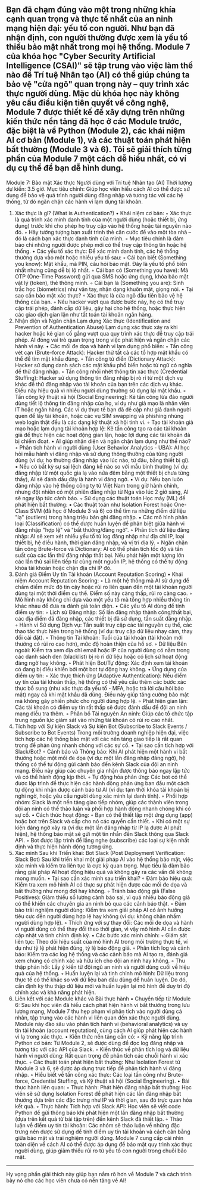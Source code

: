 Bạn đã chạm đúng vào một trong những khía cạnh quan trọng và thực tế nhất của an ninh mạng hiện đại: yếu tố con người. Như bạn đã nhận định, con người thường được xem là yếu tố thiếu bảo mật nhất trong mọi hệ thống. Module 7 của khóa học "Cyber Security Artificial Intelligence (CSAI)" sẽ tập trung vào việc làm thế nào để Trí tuệ Nhân tạo (AI) có thể giúp chúng ta bảo vệ "cửa ngõ" quan trọng này – quy trình xác thực người dùng.
Mặc dù khóa học này không yêu cầu điều kiện tiên quyết về công nghệ, Module 7 được thiết kế để xây dựng trên những kiến thức nền tảng đã học ở các Module trước, đặc biệt là về Python (Module 2), các khái niệm AI cơ bản (Module 1), và các thuật toán phát hiện bất thường (Module 3 và 6). Tôi sẽ giải thích từng phần của Module 7 một cách dễ hiểu nhất, có ví dụ cụ thể để bạn dễ hình dung.
--------------------------------------------------------------------------------
Module 7: Bảo mật Xác thực Người dùng với Trí tuệ Nhân tạo (AI)
Thời lượng dự kiến: 3.5 giờ.
Mục tiêu chính: Giúp học viên hiểu cách AI có thể được sử dụng để bảo vệ quá trình người dùng đăng nhập và tương tác với các hệ thống, từ đó ngăn chặn các hành vi lạm dụng tài khoản.
1. Xác thực là gì? (What is Authentication?)
• Khái niệm cơ bản:
    ◦ Xác thực là quá trình xác minh danh tính của một người dùng (hoặc thiết bị, ứng dụng) trước khi cho phép họ truy cập vào hệ thống hoặc tài nguyên nào đó.
    ◦ Hãy tưởng tượng bạn xuất trình thẻ căn cước để vào một tòa nhà – đó là cách bạn xác thực danh tính của mình.
    ◦ Mục tiêu chính là đảm bảo chỉ những người được phép mới có thể truy cập thông tin hoặc hệ thống.
• Các yếu tố xác thực: Để xác minh danh tính, các hệ thống thường dựa vào một hoặc nhiều yếu tố sau:
    ◦ Cái bạn biết (Something you know): Mật khẩu, mã PIN, câu hỏi bảo mật. Đây là yếu tố phổ biến nhất nhưng cũng dễ bị lộ nhất.
    ◦ Cái bạn có (Something you have): Mã OTP (One-Time Password) gửi qua SMS hoặc ứng dụng, khóa bảo mật vật lý (token), thẻ thông minh.
    ◦ Cái bạn là (Something you are): Sinh trắc học (biometrics) như vân tay, nhận dạng khuôn mặt, giọng nói.
• Tại sao cần bảo mật xác thực?
    ◦ Xác thực là cửa ngõ đầu tiên bảo vệ hệ thống của bạn.
    ◦ Nếu hacker vượt qua được bước này, họ có thể truy cập trái phép, đánh cắp dữ liệu, gây hại cho hệ thống, hoặc thực hiện các giao dịch gian lận như tất toán tài khoản ngân hàng.
2. Nhận diện và Ngăn chặn Lạm dụng Xác thực (Identification and Prevention of Authentication Abuse)
Lạm dụng xác thực xảy ra khi hacker hoặc kẻ gian cố gắng vượt qua quy trình xác thực để truy cập trái phép. AI đóng vai trò quan trọng trong việc phát hiện và ngăn chặn các hành vi này.
• Các mối đe dọa và hành vi lạm dụng phổ biến:
    ◦ Tấn công vét cạn (Brute-force Attack): Hacker thử tất cả các tổ hợp mật khẩu có thể để tìm mật khẩu đúng.
    ◦ Tấn công từ điển (Dictionary Attack): Hacker sử dụng danh sách các mật khẩu phổ biến hoặc từ ngữ có nghĩa để thử đăng nhập.
    ◦ Tấn công nhồi nhét thông tin xác thực (Credential Stuffing): Hacker sử dụng thông tin đăng nhập bị rò rỉ từ một dịch vụ khác để thử đăng nhập vào tài khoản của bạn trên các dịch vụ khác. Điều này hiệu quả vì nhiều người dùng thường sử dụng lại mật khẩu.
    ◦ Tấn công kỹ thuật xã hội (Social Engineering): Kẻ tấn công lừa đảo người dùng tiết lộ thông tin đăng nhập của họ, ví dụ như giả mạo là nhân viên IT hoặc ngân hàng. Các ví dụ thực tế bạn đã đề cập như giả danh người quen để lấy tài khoản, hoặc các vụ SIM swapping và phishing nhúng web login thật đều là các dạng kỹ thuật xã hội tinh vi.
    ◦ Tạo tài khoản giả mạo hoặc lạm dụng tài khoản hợp lệ: Kẻ tấn công tạo ra các tài khoản giả để thực hiện các hoạt động gian lận, hoặc lợi dụng các tài khoản đã bị chiếm đoạt.
• AI giúp nhận diện và ngăn chặn lạm dụng như thế nào?
    ◦ Phân tích hành vi người dùng (User Behavior Analytics - UBA): AI học hỏi mẫu hành vi đăng nhập và sử dụng thông thường của từng người dùng (ví dụ: họ thường đăng nhập vào lúc nào, từ đâu, bằng thiết bị gì).
        ▪ Nếu có bất kỳ sự sai lệch đáng kể nào so với mẫu bình thường (ví dụ: đăng nhập từ một quốc gia lạ vào nửa đêm bằng một thiết bị chưa từng thấy), AI sẽ đánh dấu đây là hành vi đáng ngờ.
        ▪ Ví dụ: Nếu bạn luôn đăng nhập vào hệ thống công ty từ Việt Nam trong giờ hành chính, nhưng đột nhiên có một phiên đăng nhập từ Nga vào lúc 2 giờ sáng, AI sẽ ngay lập tức cảnh báo.
    ◦ Sử dụng các thuật toán Học máy (ML) để phát hiện bất thường:
        ▪ Các thuật toán như Isolation Forest hoặc One-Class SVM (đã học ở Module 3 và 6) có thể tìm ra những điểm dữ liệu "lạ" (outliers) trong hàng triệu bản ghi đăng nhập.
        ▪ Các mô hình phân loại (Classification) có thể được huấn luyện để phân biệt giữa hành vi đăng nhập "hợp lệ" và "bất thường/đáng ngờ".
    ◦ Phân tích dữ liệu đăng nhập: AI sẽ xem xét nhiều yếu tố từ log đăng nhập như địa chỉ IP, loại thiết bị, hệ điều hành, thời gian đăng nhập, và vị trí địa lý.
    ◦ Ngăn chặn tấn công Brute-force và Dictionary: AI có thể phân tích tốc độ và tần suất của các lần thử đăng nhập thất bại. Nếu phát hiện một lượng lớn các lần thử sai liên tiếp từ cùng một nguồn IP, hệ thống có thể tự động khóa tài khoản hoặc chặn địa chỉ IP đó.
3. Đánh giá Điểm Uy tín Tài khoản (Account Reputation Scoring)
• Khái niệm Account Reputation Scoring:
    ◦ Là một hệ thống mà AI sử dụng để chấm điểm mức độ tin cậy hoặc rủi ro liên quan đến một tài khoản người dùng tại một thời điểm cụ thể. Điểm số này càng thấp, rủi ro càng cao.
    ◦ Mô hình này không chỉ dựa vào một yếu tố mà tổng hợp nhiều thông tin khác nhau để đưa ra đánh giá toàn diện.
• Các yếu tố AI dùng để tính điểm uy tín:
    ◦ Lịch sử Đăng nhập: Số lần đăng nhập thành công/thất bại, các địa điểm đã đăng nhập, các thiết bị đã sử dụng, tần suất đăng nhập.
    ◦ Hành vi Sử dụng Dịch vụ: Tần suất truy cập các tài nguyên cụ thể, các thao tác thực hiện trong hệ thống (ví dụ: truy cập dữ liệu nhạy cảm, thay đổi cài đặt).
    ◦ Thông tin Tài khoản: Tuổi của tài khoản (tài khoản mới thường có rủi ro cao hơn), mức độ hoàn thiện của hồ sơ.
    ◦ Dữ liệu Bên ngoài: Kiểm tra xem địa chỉ email hoặc IP của người dùng có nằm trong các danh sách đen (blacklist) bị rò rỉ dữ liệu hoặc có lịch sử hoạt động đáng ngờ hay không.
    ◦ Phát hiện Bot/Tự động: Xác định xem tài khoản có đang bị điều khiển bởi một bot tự động hay không.
• Ứng dụng của điểm uy tín:
    ◦ Xác thực thích ứng (Adaptive Authentication): Nếu điểm uy tín của tài khoản thấp, hệ thống có thể yêu cầu thêm các bước xác thực bổ sung (như xác thực đa yếu tố - MFA, hoặc trả lời câu hỏi bảo mật) ngay cả khi mật khẩu đã đúng. Điều này giúp tăng cường bảo mật mà không gây phiền phức cho người dùng hợp lệ.
    ◦ Phát hiện gian lận: Các tài khoản có điểm uy tín rất thấp sẽ được đánh dấu để đội an ninh mạng điều tra thêm.
    ◦ Phân bổ Tài nguyên An ninh: Giúp các tổ chức tập trung nguồn lực giám sát vào những tài khoản có rủi ro cao nhất.
4. Tích hợp với Sự kiện Slack và Sự kiện Bot (Subscribe to Slack Events / Subscribe to Bot Events)
Trong môi trường doanh nghiệp hiện đại, việc tích hợp các hệ thống bảo mật với các nền tảng giao tiếp là rất quan trọng để phản ứng nhanh chóng với các sự cố.
• Tại sao cần tích hợp với Slack/Bot?
    ◦ Cảnh báo và Thông báo: Khi AI phát hiện một hành vi bất thường hoặc một mối đe dọa (ví dụ: một lần đăng nhập đáng ngờ), hệ thống có thể tự động gửi cảnh báo đến kênh Slack của đội an ninh mạng. Điều này giúp các chuyên gia nhận được thông báo ngay lập tức và có thể hành động kịp thời.
    ◦ Tự động hóa phản ứng: Các bot có thể được lập trình để thực hiện các hành động phản ứng ban đầu một cách tự động khi nhận được cảnh báo từ AI (ví dụ: tạm thời khóa tài khoản bị nghi ngờ, hoặc yêu cầu người dùng xác minh lại danh tính).
    ◦ Phối hợp nhóm: Slack là một nền tảng giao tiếp nhóm, giúp các thành viên trong đội an ninh có thể thảo luận và phối hợp hành động nhanh chóng khi có sự cố.
• Cách thức hoạt động:
    ◦ Bạn có thể thiết lập một ứng dụng (app) hoặc bot trên Slack và cấp cho nó các quyền cần thiết.
    ◦ Khi có một sự kiện đáng ngờ xảy ra (ví dụ: một lần đăng nhập từ IP lạ được AI phát hiện), hệ thống bảo mật sẽ gửi một tin nhắn đến Slack thông qua Slack API.
    ◦ Bot được lập trình để lắng nghe (subscribe) các loại sự kiện nhất định và thực hiện hành động tương ứng.
5. Xác minh Sau khi Triển khai: Bot Slack (Post Deployment Verification: Slack Bot)
Sau khi triển khai một giải pháp AI vào hệ thống bảo mật, việc xác minh và kiểm tra liên tục là cực kỳ quan trọng. Mục tiêu là đảm bảo rằng giải pháp AI hoạt động hiệu quả và không gây ra các vấn đề không mong muốn.
• Tại sao cần xác minh sau triển khai?
    ◦ Đảm bảo hiệu quả: Kiểm tra xem mô hình AI có thực sự phát hiện được các mối đe dọa và bất thường như mong đợi hay không.
    ◦ Tránh báo động giả (False Positives): Giảm thiểu số lượng cảnh báo sai, vì quá nhiều báo động giả có thể khiến các chuyên gia an ninh bỏ qua các cảnh báo thật.
    ◦ Đảm bảo trải nghiệm người dùng: Kiểm tra xem giải pháp AI có ảnh hưởng tiêu cực đến người dùng hợp lệ hay không (ví dụ: không chặn nhầm người dùng hợp lệ).
    ◦ Thích ứng với sự thay đổi: Các mối đe dọa và hành vi người dùng có thể thay đổi theo thời gian, vì vậy mô hình AI cần được cập nhật và tinh chỉnh định kỳ.
• Các bước xác minh chính:
    ◦ Giám sát liên tục: Theo dõi hiệu suất của mô hình AI trong môi trường thực tế, ví dụ như tỷ lệ phát hiện đúng, tỷ lệ báo động giả.
    ◦ Phân tích log và cảnh báo: Kiểm tra các log hệ thống và các cảnh báo mà AI tạo ra, đánh giá xem chúng có chính xác và hữu ích cho đội an ninh hay không.
    ◦ Thu thập phản hồi: Lấy ý kiến từ đội ngũ an ninh và người dùng cuối về hiệu quả của hệ thống.
    ◦ Huấn luyện lại và tinh chỉnh mô hình: Dữ liệu trong thực tế có thể khác so với dữ liệu ban đầu dùng để huấn luyện. Do đó, cần định kỳ thu thập dữ liệu mới và huấn luyện lại mô hình để duy trì độ chính xác và khả năng phát hiện.
6. Liên kết với các Module khác và Bài thực hành
• Chuyển tiếp từ Module 6: Sau khi học viên đã hiểu cách phát hiện hành vi bất thường trong lưu lượng mạng, Module 7 thu hẹp phạm vi phân tích vào người dùng cá nhân, tập trung vào các hành vi liên quan đến xác thực người dùng. Module này đào sâu vào phân tích hành vi (behavioral analytics) và uy tín tài khoản (account reputation), cùng cách AI giúp phát hiện các hành vi lạ trong xác thực.
• Kiến thức nền tảng cần có:
    ◦ Kỹ năng lập trình Python cơ bản: Từ Module 2, sẽ được dùng để đọc log đăng nhập và tương tác với các API của Slack.
    ◦ Kiến thức về phân tích log và dữ liệu hành vi người dùng: Rất quan trọng để phân tích các chuỗi hành vi xác thực.
    ◦ Các thuật toán phát hiện bất thường: Như Isolation Forest từ Module 3 và 6, sẽ được áp dụng trực tiếp để phân tích hành vi đăng nhập.
    ◦ Hiểu biết về tấn công xác thực: Các loại tấn công như Brute-force, Credential Stuffing, và Kỹ thuật xã hội (Social Engineering).
• Bài thực hành liên quan:
    ◦ Thực hành: Phát hiện đăng nhập bất thường: Học viên sẽ sử dụng Isolation Forest để phát hiện các lần đăng nhập bất thường dựa trên các đặc trưng như IP và thời gian, sau đó trực quan hóa kết quả.
    ◦ Thực hành: Tích hợp với Slack API: Học viên sẽ viết code Python để gửi thông báo khi phát hiện một lần đăng nhập bất thường (dựa trên kết quả từ bài tập trên) đến kênh Slack đã thiết lập.
    ◦ Thảo luận về điểm uy tín tài khoản: Các nhóm sẽ thảo luận về những đặc trưng nên được sử dụng để tính điểm uy tín tài khoản và cách cân bằng giữa bảo mật và trải nghiệm người dùng.
Module 7 cung cấp cái nhìn toàn diện về cách AI có thể được áp dụng để bảo mật quy trình xác thực người dùng, giúp giảm thiểu rủi ro từ yếu tố con người trong chuỗi bảo mật.
--------------------------------------------------------------------------------
Hy vọng phần giải thích này giúp bạn nắm rõ hơn về Module 7 và cách trình bày nó cho các học viên chưa có nền tảng về AI!

